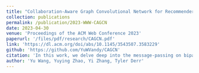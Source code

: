 ```yaml
---
title: "Collaboration-Aware Graph Convolutional Network for Recommender Systems"
collection: publications
permalink: /publication/2023-WWW-CAGCN
date: 2023-04-30
venue: 'Proceedings of the ACM Web Conference 2023'
paperurl: '/files/pdf/research/CAGCN.pdf'
link: 'https://dl.acm.org/doi/abs/10.1145/3543507.3583229'
github: 'https://github.com/YuWVandy/CAGCN'
citation: 'In this work, we delve deep into the message-passing on bipartite graphs and propose to leverage the neighborhood interactions themselves to decide their importance. Our designed message-passing mechanism is proven to exceed the 1-WL test and achieves significant performance improvement!'
author: 'Yu Wang, Yuying Zhao, Yi Zhang, Tyler Derr'
---
```

